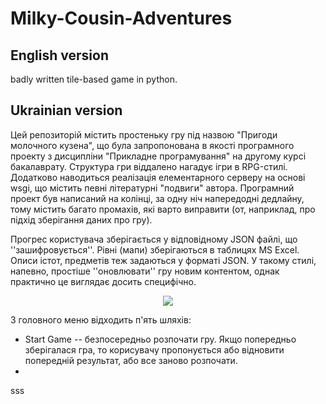 # Milky-Cousin-Adventures

## English version

badly written tile-based game in python.

## Ukrainian version

Цей репозиторій містить простеньку гру під назвою "Пригоди молочного кузена", що була запропонована в якості програмного проекту з дисципліни "Прикладне програмування" на другому курсі бакалаврату. Структура гри віддалено нагадує ігри в RPG-стилі. Додатково наводиться реалізація елементарного серверу на основі wsgi, що містить певні літературні "подвиги" автора. Програмний проект був написаний на колінці, за одну ніч напередодні дедлайну, тому містить багато промахів, які варто виправити (от, наприклад, про підхід зберігання даних про гру).

Прогрес користувача зберігається у відповідному JSON файлі, що ''зашифровується''. Рівні (мапи) зберігаються в таблицях MS Excel. Описи істот, предметів теж задаються у форматі JSON. У такому стилі, напевно, простіше ''оновлювати'' гру новим контентом, однак практично це виглядає досить специфічно.

<p align="center">
  <img src=https://user-images.githubusercontent.com/45886410/173909541-ede913d9-f51f-4d34-a1bb-44eb796d31b2.png>
</p>

З головного меню відходить п'ять шляхів:

- Start Game -- безпосередньо розпочати гру. Якщо попередньо зберігалася гра, то корисувачу пропонується або відновити попередній результат, або все заново розпочати.
- 

sss
